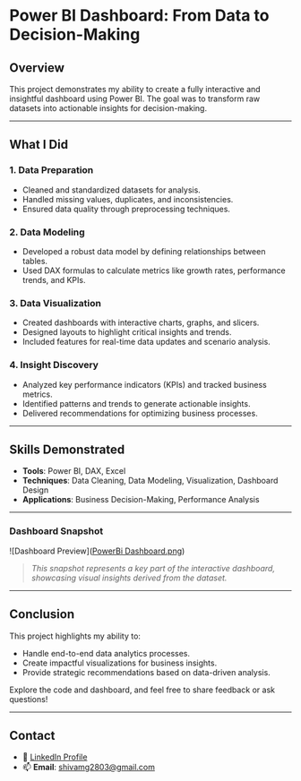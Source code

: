 # **Power BI Dashboard: From Data to Decision-Making**  

## **Overview**  
This project demonstrates my ability to create a fully interactive and insightful dashboard using Power BI. The goal was to transform raw datasets into actionable insights for decision-making.  

---

## **What I Did**  

### **1. Data Preparation**  
- Cleaned and standardized datasets for analysis.  
- Handled missing values, duplicates, and inconsistencies.  
- Ensured data quality through preprocessing techniques.  

### **2. Data Modeling**  
- Developed a robust data model by defining relationships between tables.  
- Used DAX formulas to calculate metrics like growth rates, performance trends, and KPIs.  

### **3. Data Visualization**  
- Created dashboards with interactive charts, graphs, and slicers.  
- Designed layouts to highlight critical insights and trends.  
- Included features for real-time data updates and scenario analysis.  

### **4. Insight Discovery**  
- Analyzed key performance indicators (KPIs) and tracked business metrics.  
- Identified patterns and trends to generate actionable insights.  
- Delivered recommendations for optimizing business processes.  

---

## **Skills Demonstrated**  
- **Tools**: Power BI, DAX, Excel  
- **Techniques**: Data Cleaning, Data Modeling, Visualization, Dashboard Design  
- **Applications**: Business Decision-Making, Performance Analysis  

---
 

### **Dashboard Snapshot**  
![Dashboard Preview]([PowerBi Dashboard.png](https://github.com/ShivamGuptaaaa/Medic_solution_Healthcare_powerBi_project/blob/91f2281e3d204f7d0e1df3b3ac285ff1167889ca/PowerBi%20Dashboard.png))  

> *This snapshot represents a key part of the interactive dashboard, showcasing visual insights derived from the dataset.*

---

## **Conclusion**  
This project highlights my ability to:  
- Handle end-to-end data analytics processes.  
- Create impactful visualizations for business insights.  
- Provide strategic recommendations based on data-driven analysis.  

Explore the code and dashboard, and feel free to share feedback or ask questions!  

---

## **Contact**  
- 🔗 [LinkedIn Profile](https://linkedin.com/in/shivamguptaaaa)  
- 📫 **Email**: shivamg2803@gmail.com  
